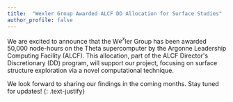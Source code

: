```yaml
---
title:  "Wexler Group Awarded ALCF DD Allocation for Surface Studies"
author_profile: false
---
```


We are excited to announce that the W<i>e<sup>x</sup></i>ler Group has been
awarded 50,000 node-hours on the Theta supercomputer by the Argonne Leadership
Computing Facility (ALCF). This allocation, part of the ALCF Director's
Discretionary (DD) program, will support our project, focusing on surface
structure exploration via a novel computational technique.

We look forward to sharing our findings in the coming months. Stay tuned for
updates!
{: .text-justify}